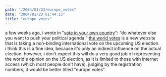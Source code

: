 ```yaml
---
path: "/2004/01/23/europe_votes" 
date: "2004/01/23 01:44:15" 
title: "europe votes" 
---
```

<p>a few weeks ago, i wrote in "<a href="http://weblog.randomchaos.com/index.php?date=2003-12-30&amp;title=vote+in+your+own+country">vote in your own country</a>": <q>do whatever else you want to push your political agenda.</q> <a href="http://www.theworldvotes.org/">the world votes</a> is a new website that is taking a non-binding international vote on the upcoming US election. i think this is a fine idea, because it's only an indirect influence on the actual election. however, i don't expect this will do a very good job of representing the world's opinion on the US election, as it is limited to those with internet access (which most people don't have). judging by the registration numbers, it would be better titled "europe votes".</p>